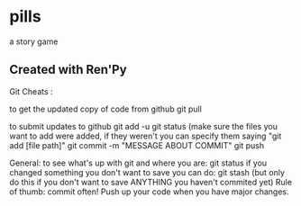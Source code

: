# pills
a story game

## Created with Ren'Py

Git Cheats : 

to get the updated copy of code from github
git pull

to submit updates to github
git add -u
git status (make sure the files you want to add were added, if they weren't you can specify them saying "git add [file path]"
git commit -m "MESSAGE ABOUT COMMIT"
git push


General:
to see what's up with git and where you are: git status
if you changed something you don't want to save you can do: git stash 
(but only do this if you don't want to save ANYTHING you haven't commited yet)
Rule of thumb: commit often! Push up your code when you have major changes. 
